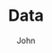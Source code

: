 ---
layout: post
title: Data
author: John
section: about
categories: [about, john]
audience: ''
keywords: ''
goals: ''
actions: ''
---